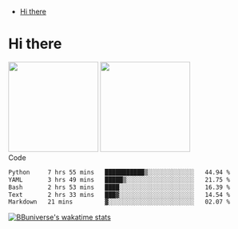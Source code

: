 <!--ts-->
* [Hi there](#hi-there)

<!-- Created by https://github.com/ekalinin/github-markdown-toc -->
<!-- Added by: runner, at: Wed Sep 27 04:19:34 UTC 2023 -->

<!--te-->


# Hi there

<!--
**BBuniverse/BBuniverse** is a ✨ _special_ ✨ repository because its `README.md` (this file) appears on your GitHub profile.

Here are some ideas to get you started:

- 🔭 I’m currently working on ...
- 🌱 I’m currently learning ...
- 👯 I’m looking to collaborate on ...
- 🤔 I’m looking for help with ...
- 💬 Ask me about ...
- 📫 How to reach me: ...
- 😄 Pronouns: ...
- ⚡ Fun fact: ...
-->


<div display="flex">
  <img src="https://github-readme-stats.vercel.app/api?username=BBuniverse&show_icons=true&count_private=true&theme=radical&hide_border=true" height="180"/>
  <img src="https://github-readme-stats.vercel.app/api/top-langs/?username=BBuniverse&layout=compact&theme=radical&hide_border=true" height="180"/>
</div
     

## Code
<!--START_SECTION:waka-->

```txt
Python     7 hrs 55 mins   ███████████▒░░░░░░░░░░░░░   44.94 %
YAML       3 hrs 49 mins   █████▒░░░░░░░░░░░░░░░░░░░   21.75 %
Bash       2 hrs 53 mins   ████░░░░░░░░░░░░░░░░░░░░░   16.39 %
Text       2 hrs 33 mins   ███▓░░░░░░░░░░░░░░░░░░░░░   14.54 %
Markdown   21 mins         ▓░░░░░░░░░░░░░░░░░░░░░░░░   02.07 %
```

<!--END_SECTION:waka-->
     
[![BBuniverse's wakatime stats](https://github-readme-stats.vercel.app/api/wakatime?username=BBuniverse)](https://github.com/anuraghazra/github-readme-stats)
